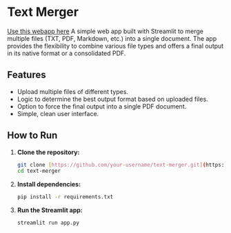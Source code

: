 # Text Merger
[Use this webapp here](https://textmerger.streamlit.app/)
A simple web app built with Streamlit to merge multiple files (TXT, PDF, Markdown, etc.) into a single document. The app provides the flexibility to combine various file types and offers a final output in its native format or a consolidated PDF.

## Features

-   Upload multiple files of different types.
-   Logic to determine the best output format based on uploaded files.
-   Option to force the final output into a single PDF document.
-   Simple, clean user interface.

## How to Run

1.  **Clone the repository:**
    ```bash
    git clone [https://github.com/your-username/text-merger.git](https://github.com/your-username/text-merger.git)
    cd text-merger
    ```

2.  **Install dependencies:**
    ```bash
    pip install -r requirements.txt
    ```

3.  **Run the Streamlit app:**
    ```bash
    streamlit run app.py
    ```
